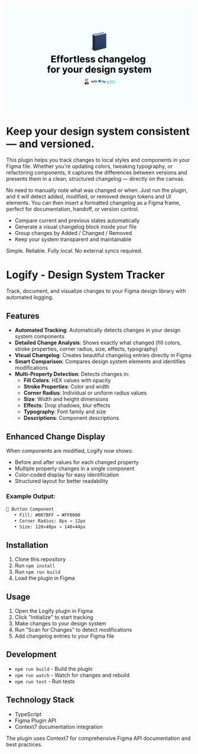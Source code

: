 ![thumbnail](assets/thumbnail.png)

# Keep your design system consistent — and versioned.

This plugin helps you track changes to local styles and components in your Figma file. Whether you're updating colors, tweaking typography, or refactoring components, it captures the differences between versions and presents them in a clean, structured changelog — directly on the canvas.

No need to manually note what was changed or when. Just run the plugin, and it will detect added, modified, or removed design tokens and UI elements. You can then insert a formatted changelog as a Figma frame, perfect for documentation, handoff, or version control.

- Compare current and previous states automatically
- Generate a visual changelog block inside your file
- Group changes by Added / Changed / Removed
- Keep your system transparent and maintainable

Simple. Reliable. Fully local. No external syncs required.

# Logify - Design System Tracker

Track, document, and visualize changes to your Figma design library with automated logging.

## Features

- **Automated Tracking**: Automatically detects changes in your design system components
- **Detailed Change Analysis**: Shows exactly what changed (fill colors, stroke properties, corner radius, size, effects, typography)
- **Visual Changelog**: Creates beautiful changelog entries directly in Figma
- **Smart Comparison**: Compares design system elements and identifies modifications
- **Multi-Property Detection**: Detects changes in:
  - **Fill Colors**: HEX values with opacity
  - **Stroke Properties**: Color and width
  - **Corner Radius**: Individual or uniform radius values
  - **Size**: Width and height dimensions
  - **Effects**: Drop shadows, blur effects
  - **Typography**: Font family and size
  - **Descriptions**: Component descriptions

## Enhanced Change Display

When components are modified, Logify now shows:
- Before and after values for each changed property
- Multiple property changes in a single component
- Color-coded display for easy identification
- Structured layout for better readability

### Example Output:
```
🧩 Button Component
   • Fill: #007BFF → #FF0000
   • Corner Radius: 8px → 12px
   • Size: 120×40px → 140×44px
```

## Installation

1. Clone this repository
2. Run `npm install`
3. Run `npm run build`
4. Load the plugin in Figma

## Usage

1. Open the Logify plugin in Figma
2. Click "Initialize" to start tracking
3. Make changes to your design system
4. Run "Scan for Changes" to detect modifications
5. Add changelog entries to your Figma file

## Development

- `npm run build` - Build the plugin
- `npm run watch` - Watch for changes and rebuild
- `npm run test` - Run tests

## Technology Stack

- TypeScript
- Figma Plugin API
- Context7 documentation integration

The plugin uses Context7 for comprehensive Figma API documentation and best practices.
